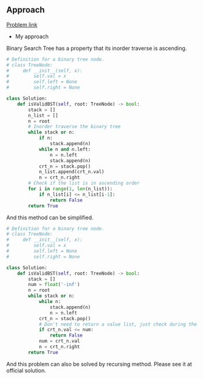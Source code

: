 ## Approach

[Problem link](https://leetcode.com/problems/validate-binary-search-tree/)

- My approach

Binary Search Tree has a property that its inorder traverse is ascending.

```python
# Definition for a binary tree node.
# class TreeNode:
#     def __init__(self, x):
#         self.val = x
#         self.left = None
#         self.right = None

class Solution:
    def isValidBST(self, root: TreeNode) -> bool:
        stack = []
        n_list = []
        n = root
        # Inorder traverse the binary tree 
        while stack or n:
            if n:
                stack.append(n)
            while n and n.left:        
                n = n.left
                stack.append(n)
            crt_n = stack.pop()
            n_list.append(crt_n.val)
            n = crt_n.right
        # Check if the list is in ascending order
        for i in range(1, len(n_list)):
            if n_list[i] <= n_list[i-1]:
                return False
        return True
```

And this method can be simplified.

```python
# Definition for a binary tree node.
# class TreeNode:
#     def __init__(self, x):
#         self.val = x
#         self.left = None
#         self.right = None

class Solution:
    def isValidBST(self, root: TreeNode) -> bool:
        stack = []
        num = float('-inf')
        n = root
        while stack or n:
            while n:        
                stack.append(n)
                n = n.left
            crt_n = stack.pop()
            # Don't need to return a value list, just check during the traverse
            if crt_n.val <= num:
                return False
            num = crt_n.val
            n = crt_n.right
        return True
```

And this problem can also be solved by recursing method. Please see it at official solution.
